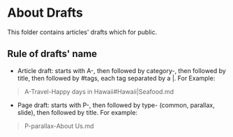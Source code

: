 # About Drafts

This folder contains articles' drafts which for public.

## Rule of drafts' name
- Article draft: starts with A-, then followed by category-, then followed by title, then followed by #tags, each tag separated by a |. For Example:
> A-Travel-Happy days in Hawaii#Hawaii|Seafood.md

- Page draft: starts with P-, then followed by type- (common, parallax, slide), then followed by title. For example:
> P-parallax-About Us.md
